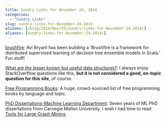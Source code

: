 ```yaml
---
title: Sundry Links for November 24, 2014
categories:
  - "Sundry Links"
slug: sundry-links-for-November-24-2014
aliases: [/blog/2014/Nov/25/sundry-links-for-November-24-2014/]
aliases: [sundry-links-for-November-24-2014/]
---
```


[brushfire](https://github.com/stripe/brushfire): Avi Bryant has been building a 'Brushfire is a framework for distributed supervised learning of decision tree ensemble models in Scala.' Fun stuff!

[What are the lesser known but useful data structures?](http://stackoverflow.com/questions/500607/what-are-the-lesser-known-but-useful-data-structures): I always enjoy StackOverflow questions like this, __but it is not considered a good, on-topic question for this site__, of course.

[Free Programming Books](https://github.com/vhf/free-programming-books/blob/master/free-programming-books.md): A huge, crowd-sourced list of free programming books by language and topic.

[PhD Dissertations-Machine Learning Department](https://www.ml.cmu.edu/research/phd-dissertations.html): Seven years of ML PhD dissertations from Carnegie Mellon University. I wish I had time to read [Tools for Large Graph Mining](http://reports-archive.adm.cs.cmu.edu/anon/cald/CMU-CALD-05-107.pdf).

